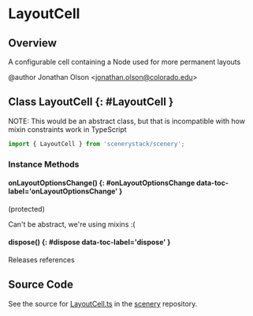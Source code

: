 # LayoutCell

## Overview

A configurable cell containing a Node used for more permanent layouts

@author Jonathan Olson &lt;jonathan.olson@colorado.edu&gt;

## Class LayoutCell {: #LayoutCell }


NOTE: This would be an abstract class, but that is incompatible with how mixin constraints work in TypeScript

```js
import { LayoutCell } from 'scenerystack/scenery';
```
### Instance Methods

#### onLayoutOptionsChange() {: #onLayoutOptionsChange data-toc-label='onLayoutOptionsChange' }

(protected)

Can't be abstract, we're using mixins :(

#### dispose() {: #dispose data-toc-label='dispose' }

Releases references



## Source Code

See the source for [LayoutCell.ts](https://github.com/phetsims/scenery/blob/main/js/layout/constraints/LayoutCell.ts) in the [scenery](https://github.com/phetsims/scenery) repository.
